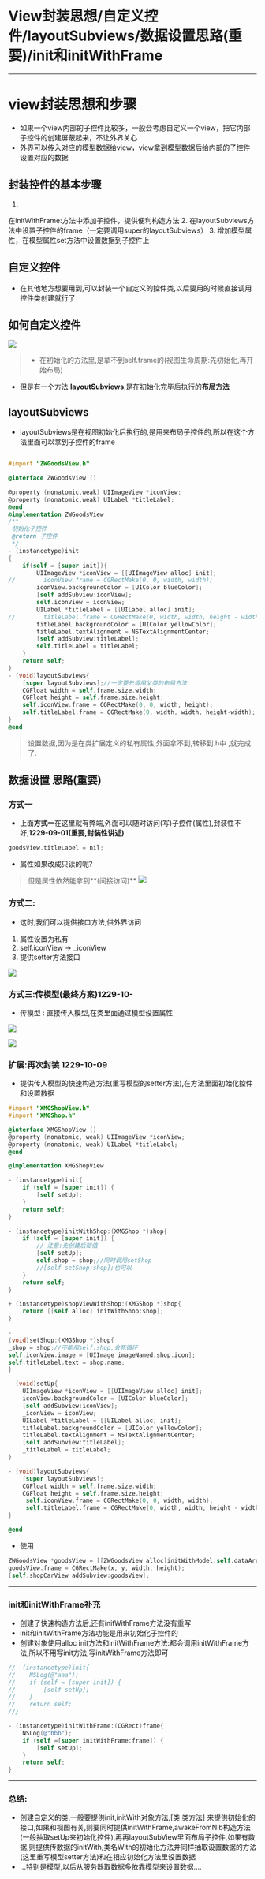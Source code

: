 # View封装思想/自定义控件/layoutSubviews/数据设置思路(重要)/init和initWithFrame
---

# view封装思想和步骤
* 如果一个view内部的子控件比较多，一般会考虑自定义一个view，把它内部子控件的创建屏蔽起来，不让外界关心
* 外界可以传入对应的模型数据给view，view拿到模型数据后给内部的子控件设置对应的数据
## 封装控件的基本步骤
1. 在initWithFrame:方法中添加子控件，提供便利构造方法
2. 在layoutSubviews方法中设置子控件的frame（一定要调用super的layoutSubviews）
3. 增加模型属性，在模型属性set方法中设置数据到子控件上

## 自定义控件
* 在其他地方想要用到,可以封装一个自定义的控件类,以后要用的时候直接调用控件类创建就行了

## 如何自定义控件

![](/1229/images/WX20170722-165350.png)

> * 在初始化的方法里,是拿不到self.frame的(视图生命周期:先初始化,再开始布局)

* 但是有一个方法 **layoutSubviews**,是在初始化完毕后执行的**布局方法**

## layoutSubviews
* layoutSubviews是在视图初始化后执行的,是用来布局子控件的,所以在这个方法里面可以拿到子控件的frame

```objectivec

#import "ZWGoodsView.h"

@interface ZWGoodsView ()

@property (nonatomic,weak) UIImageView *iconView;
@property (nonatomic,weak) UILabel *titleLabel;
@end
@implementation ZWGoodsView
/**
 初始化子控件
 @return 子控件
 */
- (instancetype)init
{
    if(self = [super init]){
        UIImageView *iconView = [[UIImageView alloc] init];
//        iconView.frame = CGRectMake(0, 0, width, width);
        iconView.backgroundColor = [UIColor blueColor];
        [self addSubview:iconView];
        self.iconView = iconView;
        UILabel *titleLabel = [[UILabel alloc] init];
//        titleLabel.frame = CGRectMake(0, width, width, height - width);
        titleLabel.backgroundColor = [UIColor yellowColor];
        titleLabel.textAlignment = NSTextAlignmentCenter;
        [self addSubview:titleLabel];
        self.titleLabel = titleLabel;
    }
    return self;
}
- (void)layoutSubviews{
    [super layoutSubviews];//一定要先调用父类的布局方法
    CGFloat width = self.frame.size.width;
    CGFloat height = self.frame.size.height;
    self.iconView.frame = CGRectMake(0, 0, width, height);
    self.titleLabel.frame = CGRectMake(0, width, width, height-width);
}
@end

```
> 设置数据,因为是在类扩展定义的私有属性,外面拿不到,转移到.h中
,就完成了.

## 数据设置 思路(重要)
### 方式一
* 上面**方式一**在这里就有弊端,外面可以随时访问(写)子控件(属性),封装性不好,**1229-09-01(重要,封装性讲述)**

```objectivec
goodsView.titleLabel = nil;
```
* 属性如果改成只读的呢?
> 但是属性依然能拿到**(间接访问)**
![](/1229/images/WX20170722-174848.png)

### 方式二:
* 这时,我们可以提供接口方法,供外界访问
1. 属性设置为私有
2. self.iconView -> _iconView
3. 提供setter方法接口

![](/1229/images/WX20170722-175541.png)

### 方式三:传模型(最终方案)1229-10-
* 传模型 : 直接传入模型,在类里面通过模型设置属性

![](/1229/images/WX20170722-180902.png)

![](/1229/images/WX20170722-180752.png)

### 扩展:再次封装 1229-10-09
* 提供传入模型的快速构造方法(重写模型的setter方法),在方法里面初始化控件和设置数据

```objectivec
#import "XMGShopView.h"
#import "XMGShop.h"

@interface XMGShopView ()
@property (nonatomic, weak) UIImageView *iconView;
@property (nonatomic, weak) UILabel *titleLabel;
@end

@implementation XMGShopView

- (instancetype)init{
    if (self = [super init]) {
        [self setUp];
    }
    return self;
}

- (instancetype)initWithShop:(XMGShop *)shop{
    if (self = [super init]) {
        // 注意:先创建后赋值
        [self setUp];
        self.shop = shop;//同时调用setShop
        //[self setShop:shop];也可以
    }
    return self;
}

+ (instancetype)shopViewWithShop:(XMGShop *)shop{
    return [[self alloc] initWithShop:shop];
}

-
(void)setShop:(XMGShop *)shop{
_shop = shop;//不能用self.shop,会死循环
self.iconView.image = [UIImage imageNamed:shop.icon];
self.titleLabel.text = shop.name;
}

- (void)setUp{
    UIImageView *iconView = [[UIImageView alloc] init];
    iconView.backgroundColor = [UIColor blueColor];
    [self addSubview:iconView];
    _iconView = iconView;
    UILabel *titleLabel = [[UILabel alloc] init];
    titleLabel.backgroundColor = [UIColor yellowColor];
    titleLabel.textAlignment = NSTextAlignmentCenter;
    [self addSubview:titleLabel];
    _titleLabel = titleLabel;
}

- (void)layoutSubviews{
    [super layoutSubviews];
    CGFloat width = self.frame.size.width;
    CGFloat height = self.frame.size.height;
     self.iconView.frame = CGRectMake(0, 0, width, width);
     self.titleLabel.frame = CGRectMake(0, width, width, height - width);
}

@end
```

* 使用

```objectivec
ZWGoodsView *goodsView = [[ZWGoodsView alloc]initWithModel:self.dataArr[index]];
goodsView.frame = CGRectMake(x, y, width, height);
[self.shopCarView addSubview:goodsView];
```
---
### init和initWithFrame补充

* 创建了快速构造方法后,还有initWithFrame方法没有重写
* init和initWithFrame方法功能是用来初始化子控件的
* 创建对象使用alloc init方法和initWithFrame方法:都会调用initWithFrame方法,所以不用写init方法,写initWithFrame方法即可

```objectivec
//- (instancetype)init{
//    NSLog(@"aaa");
//    if (self = [super init]) {
//        [self setUp];
//    }
//    return self;
//}

- (instancetype)initWithFrame:(CGRect)frame{
    NSLog(@"bbb");
    if (self =[super initWithFrame:frame]) {
        [self setUp];
    }
    return self;
}
```
---
### 总结:
* 创建自定义的类,一般要提供init,initWith对象方法,[类 类方法]
来提供初始化的接口,如果和视图有关,则要同时提供initWithFrame,awakeFromNib构造方法(一般抽取setUp来初始化控件),再再layoutSubView里面布局子控件,如果有数据,则提供传数据的initWith,类名With的初始化方法并同样抽取设置数据的方法(这里重写模型setter方法)和在相应初始化方法里设置数据
* ...特别是模型,以后从服务器取数据多依靠模型来设置数据....











